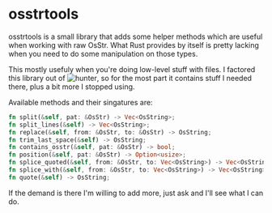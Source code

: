 osstrtools
======

osstrtools is a small library that adds some helper methods which are useful when working with raw OsStr. What Rust provides by itself is pretty lacking when you need to do some manipulation on those types.

This mostly usefuly when you're doing low-level stuff with files. I factored this library out of ![hunter](https://github.com/rabite0/hunter), so for the most part it contains stuff I needed there, plus a bit more I stopped using.

Available methods and their singatures are:

```rust
fn split(&self, pat: &OsStr) -> Vec<OsString>;
fn split_lines(&self) -> Vec<OsString>;
fn replace(&self, from: &OsStr, to: &OsStr) -> OsString;
fn trim_last_space(&self) -> OsString;
fn contains_osstr(&self, pat: &OsStr) -> bool;
fn position(&self, pat: &OsStr) -> Option<usize>;
fn splice_quoted(&self, from: &OsStr, to: Vec<OsString>) -> Vec<OsString>;
fn splice_with(&self, from: &OsStr, to: Vec<OsString>) -> Vec<OsString>;
fn quote(&self) -> OsString;
```

If the demand is there I'm willing to add more, just ask and I'll see what I can do.
